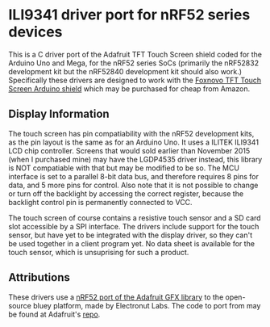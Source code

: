 # ILI9341 driver port for nRF52 series devices

This is a C driver port of the Adafruit TFT Touch Screen shield coded for the Arduino Uno and Mega, for the nRF52 series SoCs (primarily the nRF52832 development kit but the nRF52840 development kit should also work.) Specifically these drivers are designed to work with the [Foxnovo TFT Touch Screen Arduino shield](https://www.amazon.com/Touch-Screen-Socket-Arduino-Module/dp/B00UAA2XIC) which may be purchased for cheap from Amazon.

## Display Information
The touch screen has pin compatiability with the nRF52 development kits, as the pin layout is the same as for an Arduino Uno. It uses a ILITEK ILI9341 LCD chip  controller. Screens that would sold earlier than November 2015 (when I purchased mine) may have the LGDP4535 driver instead, this library is NOT compatiable with that but may be modified to be so. The MCU interface is set to a parallel 8-bit data bus, and therefore requires 8 pins for data, and 5 more pins for control. Also note that it is not possible to change or turn off the backlight by accessing the correct register, because the backlight control pin is permanently connected to VCC.

The touch screen of course contains a resistive touch sensor and a SD card slot accessible by a SPI interface. The drivers include support for the touch sensor, but have yet to be integrated with the display driver, so they can't be used together in a client program yet. No data sheet is available for the touch sensor, which is unsuprising for such a product.

## Attributions
These drivers use a [nRF52 port of the Adafruit GFX library](https://github.com/electronut/ElectronutLabs-bluey/tree/master/code/bluey-OLED) to the open-source bluey platform, made by Electronut Labs. The code to port from may be found at Adafruit's [repo](https://github.com/adafruit/TFTLCD-Library/).
